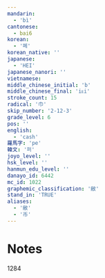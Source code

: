 ```yaml
---
mandarin:
  - 'bì'
cantonese:
  - bai6
korean:
  - '폐'
korean_native: ''
japanese:
  - 'HEI'
japanese_nanori: ''
vietnamese:
middle_chinese_initial: 'b'
middle_chinese_final: 'iᴇi'
stroke_count: 15
radical: '巾'
skip_number: '2-12-3'
grade_level: 6
pos: ''
english:
  - 'cash'
羅馬字: 'pe'
韓文: '퍼'
joyo_level: ''
hsk_level: ''
hanmun_edu_level: ''
danayo_id: 6442
mc_id: 1022
graphemic_classification: '敝'
stand_in: 'TRUE'
aliases:
  - '敝'
  - '币'
---
```


# Notes
1284

